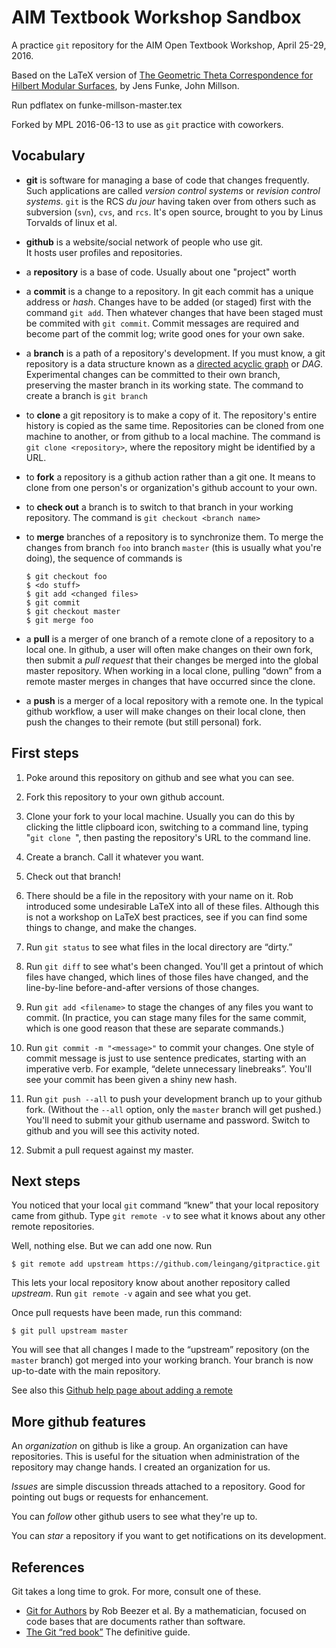 # AIM Textbook Workshop Sandbox

A practice `git` repository for the AIM Open Textbook Workshop, April 25-29, 2016.

Based on the LaTeX version of [The Geometric Theta Correspondence for Hilbert Modular Surfaces](http://arxiv.org/abs/1108.5305), by Jens Funke, John Millson.

Run pdflatex on funke-millson-master.tex

Forked by MPL 2016-06-13 to use as `git` practice with coworkers.

Vocabulary
----------

* **git** is software for managing a base of code that changes frequently.  
  Such applications are called *version control systems* or *revision control
  systems*.  `git` is the RCS *du jour* having taken over from others such as
  subversion (`svn`), `cvs`, and `rcs`.  It's open source, brought to you by
  Linus Torvalds of linux et al.

* **github** is a website/social network of people who use git.  
  It hosts user profiles and repositories.

* a **repository** is a base of code.  Usually about one "project" worth

* a **commit** is a change to a repository.  In git each commit has a unique
  address or *hash*.  Changes have to be added (or staged) first with the
  command `git add`.   Then whatever changes that have been staged must be
  commited with `git commit`.  Commit messages are required and become part of
  the commit log; write good ones for your own sake.

* a **branch** is a path of a repository's development.  If you must know, a
  git repository is a data structure known as a
  [directed acyclic graph](https://en.wikipedia.org/wiki/Directed_acyclic_graph)
  or *DAG*.  Experimental changes can be committed to their own branch, preserving
  the master branch in its working state.  The command to create a branch is `git branch`

* to **clone** a git repository is to make a copy of it.  The repository's
  entire history is copied as the same time.  Repositories can be cloned from
  one machine to another, or from github to a local machine.  The command is
  `git clone <repository>`, where the repository might be identified by a URL.

* to **fork** a repository is a github action rather than a git one.
  It means to clone from one person's or organization's github account to your
  own.

* to **check out** a branch is to switch to that branch in your working repository.
  The command is `git checkout <branch name>`

* to **merge** branches of a repository is to synchronize them.  To merge the
  changes from branch `foo` into branch `master` (this is usually what you're doing),
  the sequence of commands is

      $ git checkout foo
      $ <do stuff>
      $ git add <changed files>
      $ git commit
      $ git checkout master
      $ git merge foo

 * a **pull** is a merger of one branch of a remote clone of a repository to a local one.
   In github, a user will often make changes on their own fork, then submit a
   *pull request* that their changes be merged into the global master repository.
   When working in a local clone, pulling “down” from a remote master merges in
   changes that have occurred since the clone.

 * a **push** is a merger of a local repository with a remote one.  In the typical
   github workflow, a user will make changes on their local clone, then push the
   changes to their remote (but still personal) fork.


First steps
-----------

1. Poke around this repository on github and see what you can see.

2. Fork this repository to your own github account.

3. Clone your fork to your local machine.  Usually you can do this by clicking
   the little clipboard icon, switching to a command line, typing "`git clone `",
   then pasting the repository's URL to the command line.

4. Create a branch.  Call it whatever you want.

5. Check out that branch!

6. There should be a file in the repository with your name on it.
   Rob introduced some undesirable LaTeX into all of these files.
   Although this is not a workshop on LaTeX best practices, see if you can find
   some things to change, and make the changes.

7. Run `git status` to see what files in the local directory are “dirty.”

8. Run `git diff` to see what's been changed.  You'll get a printout of which
   files have changed, which lines of those files have changed, and the line-by-line
   before-and-after versions of those changes.

9. Run `git add <filename>` to stage the changes of any files you want to commit.
   (In practice, you can stage many files for the same commit, which is one good reason
   that these are separate commands.)

10. Run `git commit -m "<message>"` to commit your changes.  One style of commit
    message is just to use sentence predicates, starting with an imperative verb.
    For example, “delete unnecessary linebreaks”.  You'll see your commit has
    been given a shiny new hash.

11. Run `git push --all` to push your development branch up to your github fork.
    (Without the `--all` option, only the `master` branch will get pushed.)
    You'll need to submit your github username and password.
    Switch to github and you will see this activity noted.

12. Submit a pull request against my master.

Next steps
----------

You noticed that your local `git` command “knew” that your local repository came
from github.  Type `git remote -v` to see what it knows about any other remote
repositories.

Well, nothing else.  But we can add one now.  Run

    $ git remote add upstream https://github.com/leingang/gitpractice.git

This lets your local repository know about another repository called *upstream*.
Run `git remote -v` again and see what you get.

Once pull requests have been made, run this command:

    $ git pull upstream master

You will see that all changes I made to the “upstream” repository (on the
`master` branch) got merged into your working branch.  Your branch is now
up-to-date with the main repository.

See also this [Github help page about adding a remote](https://help.github.com/articles/configuring-a-remote-for-a-fork/)

More github features
--------------------

An *organization* on github is like a group.  An organization can have repositories.
This is useful for the situation when administration of the repository may change
hands.  I created an organization for us.

*Issues* are simple discussion threads attached to a repository.  Good for pointing out bugs or
requests for enhancement.

You can *follow* other github users to see what they're up to.

You can *star* a repository if you want to get notifications on its development.

References
----------

Git takes a long time to grok.  For more, consult one of these.

* [Git for Authors](http://mathbook.pugetsound.edu/gfa/html/git-for-authors.html) by Rob Beezer et al.  By a mathematician, focused on code bases that are documents rather than software.
* [The Git “red book”](https://git-scm.com/book/en/v2) The definitive guide.

